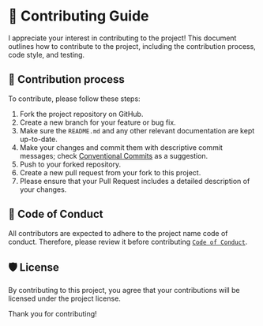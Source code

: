 # 👥 Contributing Guide

I appreciate your interest in contributing to the project! This document outlines how to contribute to the project, including the contribution process, code style, and testing.

## 🔄️ Contribution process

To contribute, please follow these steps:

1. Fork the project repository on GitHub.
1. Create a new branch for your feature or bug fix.
1. Make sure the `README.md` and any other relevant documentation are kept up-to-date.
1. Make your changes and commit them with descriptive commit messages; check [Conventional Commits](https://www.conventionalcommits.org) as a suggestion.
1. Push to your forked repository.
1. Create a new pull request from your fork to this project.
1. Please ensure that your Pull Request includes a detailed description of your changes.

## 🔰 Code of Conduct

All contributors are expected to adhere to the project name code of conduct. Therefore, please review it before contributing [`Code of Conduct`](https://github.com/raven-actions/publish-and-tag/blob/main/.github/CODE_OF_CONDUCT.md).

## 🛡️ License

By contributing to this project, you agree that your contributions will be licensed under the project license.

Thank you for contributing!
